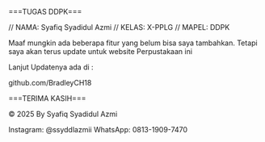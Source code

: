 ===TUGAS DDPK===

// NAMA: Syafiq Syadidul Azmi
// KELAS: X-PPLG
// MAPEL: DDPK

Maaf mungkin ada beberapa fitur yang belum bisa saya tambahkan.
Tetapi saya akan terus update untuk website Perpustakaan ini

Lanjut Updatenya ada di :

github.com/BradleyCH18

===TERIMA KASIH===

© 2025 By Syafiq Syadidul Azmi

Instagram: @ssyddlazmii
WhatsApp: 0813-1909-7470